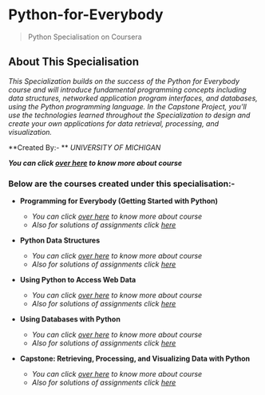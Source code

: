 # Python-for-Everybody

>Python Specialisation on Coursera

## About This Specialisation

_This Specialization builds on the success of the Python for Everybody course and will introduce fundamental programming concepts including data structures, networked application program interfaces, and databases, using the Python programming language. In the Capstone Project, you’ll use the technologies learned throughout the Specialization to design and create your own applications for data retrieval, processing, and visualization._

**Created By:- ** _UNIVERSITY OF MICHIGAN_

**_You can click [over here](https://www.coursera.org/specializations/python) to know more about course_**

### Below are the courses created under this specialisation:-

- **Programming for Everybody (Getting Started with Python)**

  - _You can click [over here](https://www.coursera.org/learn/python) to know more about course_
  - _Also for solutions of assignments click [here](https://github.com/rishav-pandey/Python-for-Everybody/tree/master/course-1)_

- **Python Data Structures**

  - _You can click [over here](https://www.coursera.org/learn/python-data) to know more about course_
  - _Also for solutions of assignments click [here](https://github.com/rishav-pandey/Python-for-Everybody/tree/master/course-2)_

- **Using Python to Access Web Data**

  - _You can click [over here](https://www.coursera.org/learn/python-network-data) to know more about course_
  - _Also for solutions of assignments click [here](https://github.com/rishav-pandey/Python-for-Everybody/tree/master/course-3)_

- **Using Databases with Python**

  - _You can click [over here](https://www.coursera.org/learn/python-databases) to know more about course_
  - _Also for solutions of assignments click [here](https://github.com/rishav-pandey/Python-for-Everybody/tree/master/course-4)_

- **Capstone: Retrieving, Processing, and Visualizing Data with Python**

  - _You can click [over here](https://www.coursera.org/learn/python-data-visualization) to know more about course_
  - _Also for solutions of assignments click [here](https://github.com/rishav-pandey/Python-for-Everybody/tree/master/course-5)_
